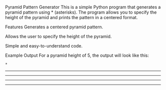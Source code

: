 Pyramid Pattern Generator
This is a simple Python program that generates a pyramid pattern using * (asterisks). The program allows you to specify the height of the pyramid and prints the pattern in a centered format.

Features
Generates a centered pyramid pattern.

Allows the user to specify the height of the pyramid.

Simple and easy-to-understand code.


Example Output
For a pyramid height of 5, the output will look like this:

    *
   ***
  *****
 *******
*********
